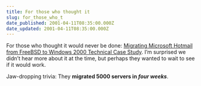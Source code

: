 ```yaml
---
title: For those who thought it
slug: for_those_who_t
date_published: 2001-04-11T08:35:00.000Z
date_updated: 2001-04-11T08:35:00.000Z
---
```


For those who thought it would never be done: [Migrating Microsoft Hotmail from FreeBSD to Windows 2000 Technical Case Study](http://www.microsoft.com/technet/migration/hotmail/default.asp). I’m surprised we didn’t hear more about it at the time, but perhaps they wanted to wait to see if it would work.

Jaw-dropping trivia: They **migrated 5000 servers in *four weeks***.

